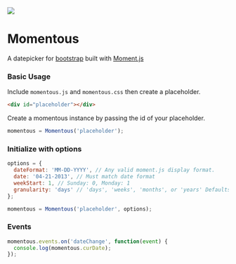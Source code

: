 <img src="http://thom801.github.io/momentous/images/logoexamples.jpg">

# Momentous
A datepicker for [bootstrap](http://twitter.github.io/bootstrap/) built with [Moment.js](http://momentjs.com/)

### Basic Usage
Include `momentous.js` and `momentous.css` then create a placeholder.
```html
<div id="placeholder"></div>
```
Create a momentous instance by passing the id of your placeholder.
```javascript
momentous = Momentous('placeholder');
```

### Initialize with options
```javascript
options = {
  dateFormat: 'MM-DD-YYYY', // Any valid moment.js display format.
  date: '04-21-2013', // Must match date format
  weekStart: 1, // Sunday: 0, Monday: 1
  granularity: 'days' // 'days', 'weeks', 'months', or 'years' Defaults to days.
};

momentous = Momentous('placeholder', options);
```

### Events
```javascript
momentous.events.on('dateChange', function(event) {
  console.log(momentous.curDate);
});
```
